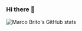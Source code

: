 ### Hi there 👋
![Marco Brito's GitHub stats](https://github-readme-stats.vercel.app/api?username=BritosMarco&show_icons=true&theme=radical)
<!--
**BritosMarco/BritosMarco** is a ✨ _special_ ✨ repository because its `README.md` (this file) appears on your GitHub profile.

![Marco Brito's GitHub stats](https://github-readme-stats.vercel.app/api?username=BritosMarco&show_icons=true&theme=radical)

<details>
  <summary> <b> Things to know about me! </b> <i>(click to expand!)</i> </summary>
  
  <br>
    This going to be hidden.

</details>

Here are some ideas to get you started:

- 🔭 I’m currently working on ...
- 🌱 I’m currently learning ...
- 👯 I’m looking to collaborate on ...
- 🤔 I’m looking for help with ...
- 💬 Ask me about ...
- 📫 How to reach me: ...
- 😄 Pronouns: ...
- ⚡ Fun fact: ...
-->
